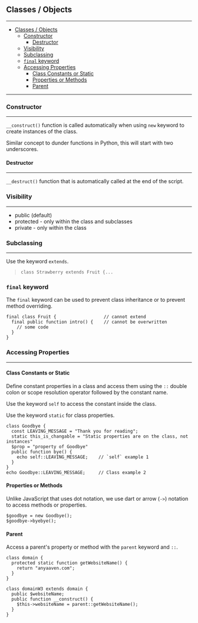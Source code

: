 ## Classes / Objects 

---
<!-- TOC -->
  * [Classes / Objects](#classes--objects-)
    * [Constructor](#constructor)
      * [Destructor](#destructor)
    * [Visibility](#visibility)
    * [Subclassing](#subclassing)
    * [`final` keyword](#final-keyword)
    * [Accessing Properties](#accessing-properties)
      * [Class Constants or Static](#class-constants-or-static)
      * [Properties or Methods](#properties-or-methods)
      * [Parent](#parent)
<!-- TOC -->
---
### Constructor

---
`__construct()` function is called automatically when using `new` keyword
to create instances of the class.

Similar concept to dunder functions in Python, this will start with two underscores.

#### Destructor

---
`__destruct()` function that is automatically called at the end of the script.

### Visibility

---
* public (default)
* protected - only within the class and subclasses
* private - only within the class

### Subclassing

---
Use the keyword `extends`.

> `class Strawberry extends Fruit {...`

### `final` keyword
The `final` keyword can be used to prevent class inheritance 
or to prevent method overriding.

```injectablephp
final class Fruit {                  // cannot extend
  final public function intro() {    // cannot be overwritten
    // some code
  }
}

```

### Accessing Properties

---
#### Class Constants or Static

Define constant properties in a class and access them using the `::` double colon
or scope resolution operator followed by the constant name.

Use the keyword `self` to access the constant inside the class.

Use the keyword `static` for class properties.

```injectablephp
class Goodbye {
  const LEAVING_MESSAGE = "Thank you for reading";
  static this_is_changable = "Static properties are on the class, not instances"
  $prop = "property of Goodbye"
  public function bye() {          
    echo self::LEAVING_MESSAGE;    // `self` example 1
  }
}
echo Goodbye::LEAVING_MESSAGE;     // Class example 2
```

#### Properties or Methods
Unlike JavaScript that uses dot notation, we use dart or arrow (`->`) notation
to access methods or properties.

```injectablephp
$goodbye = new Goodbye();
$goodbye->byebye();

```

#### Parent
Access a parent's property or method with the `parent` keyword and `::`.

```injectablephp
class domain {
  protected static function getWebsiteName() {
    return "anyaaven.com";
  }
}

class domainW3 extends domain {
  public $websiteName;
  public function __construct() {
    $this->websiteName = parent::getWebsiteName();
  }
}
```